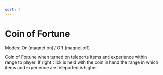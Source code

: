 ```yaml
---
sort: 4
---
```


# Coin of Fortune

Modes: On (magnet on) / Off (magnet off)

Coin of Fortune when turned on teleports items and experience within range to player. If right click is held with the coin in hand the range in which items and experience are teleported is higher
